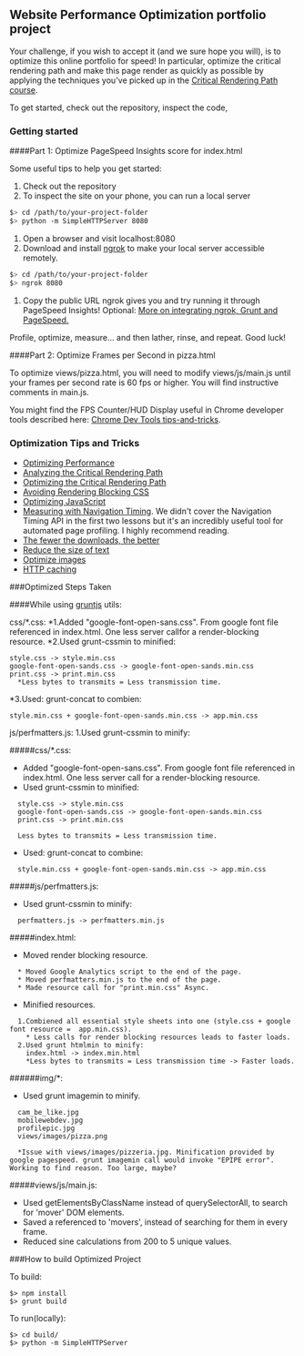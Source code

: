 ## Website Performance Optimization portfolio project

Your challenge, if you wish to accept it (and we sure hope you will), is to optimize this online portfolio for speed! In particular, optimize the critical rendering path and make this page render as quickly as possible by applying the techniques you've picked up in the [Critical Rendering Path course](https://www.udacity.com/course/ud884).

To get started, check out the repository, inspect the code,

### Getting started

####Part 1: Optimize PageSpeed Insights score for index.html

Some useful tips to help you get started:

1. Check out the repository
1. To inspect the site on your phone, you can run a local server

  ```bash
  $> cd /path/to/your-project-folder
  $> python -m SimpleHTTPServer 8080
  ```

1. Open a browser and visit localhost:8080
1. Download and install [ngrok](https://ngrok.com/) to make your local server accessible remotely.

  ``` bash
  $> cd /path/to/your-project-folder
  $> ngrok 8080
  ```

1. Copy the public URL ngrok gives you and try running it through PageSpeed Insights! Optional: [More on integrating ngrok, Grunt and PageSpeed.](http://www.jamescryer.com/2014/06/12/grunt-pagespeed-and-ngrok-locally-testing/)

Profile, optimize, measure... and then lather, rinse, and repeat. Good luck!

####Part 2: Optimize Frames per Second in pizza.html

To optimize views/pizza.html, you will need to modify views/js/main.js until your frames per second rate is 60 fps or higher. You will find instructive comments in main.js.

You might find the FPS Counter/HUD Display useful in Chrome developer tools described here: [Chrome Dev Tools tips-and-tricks](https://developer.chrome.com/devtools/docs/tips-and-tricks).

### Optimization Tips and Tricks
* [Optimizing Performance](https://developers.google.com/web/fundamentals/performance/ "web performance")
* [Analyzing the Critical Rendering Path](https://developers.google.com/web/fundamentals/performance/critical-rendering-path/analyzing-crp.html "analyzing crp")
* [Optimizing the Critical Rendering Path](https://developers.google.com/web/fundamentals/performance/critical-rendering-path/optimizing-critical-rendering-path.html "optimize the crp!")
* [Avoiding Rendering Blocking CSS](https://developers.google.com/web/fundamentals/performance/critical-rendering-path/render-blocking-css.html "render blocking css")
* [Optimizing JavaScript](https://developers.google.com/web/fundamentals/performance/critical-rendering-path/adding-interactivity-with-javascript.html "javascript")
* [Measuring with Navigation Timing](https://developers.google.com/web/fundamentals/performance/critical-rendering-path/measure-crp.html "nav timing api"). We didn't cover the Navigation Timing API in the first two lessons but it's an incredibly useful tool for automated page profiling. I highly recommend reading.
* <a href="https://developers.google.com/web/fundamentals/performance/optimizing-content-efficiency/eliminate-downloads.html">The fewer the downloads, the better</a>
* <a href="https://developers.google.com/web/fundamentals/performance/optimizing-content-efficiency/optimize-encoding-and-transfer.html">Reduce the size of text</a>
* <a href="https://developers.google.com/web/fundamentals/performance/optimizing-content-efficiency/image-optimization.html">Optimize images</a>
* <a href="https://developers.google.com/web/fundamentals/performance/optimizing-content-efficiency/http-caching.html">HTTP caching</a>

###Optimized Steps Taken

####While using [gruntjs](http://gruntjs.com/) utils:

css/*.css:
  *1.Added "google-font-open-sans.css". From google font file referenced in index.html. One less server callfor a render-blocking resource.
  *2.Used grunt-cssmin to minified:
  ```
  style.css -> style.min.css
  google-font-open-sands.css -> google-font-open-sands.min.css
  print.css -> print.min.css
    *Less bytes to transmits = Less transmission time.
  ```
  *3.Used: grunt-concat to combien:
  ```
  style.min.css + google-font-open-sands.min.css -> app.min.css
  ```
js/perfmatters.js:
  1.Used grunt-cssmin to minify:

#####css/*.css:
  * Added "google-font-open-sans.css". From google font file referenced in index.html. One less server call for a render-blocking resource.
  * Used grunt-cssmin to minified:

  ```
    style.css -> style.min.css
    google-font-open-sands.css -> google-font-open-sands.min.css
    print.css -> print.min.css

    Less bytes to transmits = Less transmission time.
  ```
  * Used: grunt-concat to combine:

  ```
    style.min.css + google-font-open-sands.min.css -> app.min.css
  ```

#####js/perfmatters.js:
  * Used grunt-cssmin to minify:

  ```
    perfmatters.js -> perfmatters.min.js
  ```

#####index.html:
  * Moved render blocking resource.

  ```
    * Moved Google Analytics script to the end of the page.
    * Moved perfmatters.min.js to the end of the page.
    * Made resource call for "print.min.css" Async.
  ```

  * Minified resources.
  ```
    1.Combiened all essential style sheets into one (style.css + google font resource =  app.min.css).
      * Less calls for render blocking resources leads to faster loads.
    2.Used grunt htmlmin to minify:
      index.html -> index.min.html
      *Less bytes to transmits = Less transmission time -> Faster loads.
  ```

######img/*:
  * Used grunt imagemin to minify.

  ```
    cam_be_like.jpg
    mobilewebdev.jpg
    profilepic.jpg
    views/images/pizza.png

    *Issue with views/images/pizzeria.jpg. Minification provided by google pagespeed. grunt imagemin call would invoke "EPIPE error". Working to find reason. Too large, maybe?
  ```

#####views/js/main.js:
  * Used getElementsByClassName instead of querySelectorAll, to search for 'mover' DOM elements.
  * Saved a referenced to 'movers', instead of searching for them in every frame.
  * Reduced sine calculations from 200 to 5 unique values.

###How to build Optimized Project

To build:
 ```
 $> npm install
 $> grunt build

 ```
 To run(locally):
 ```
 $> cd build/
 $> python -m SimpleHTTPServer
 ```
